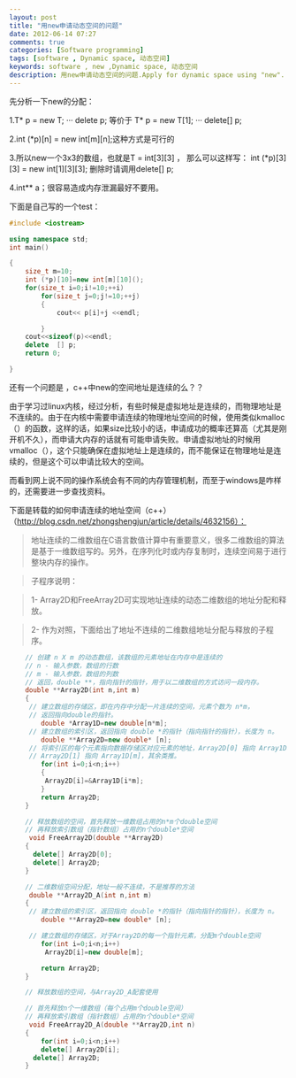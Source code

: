 ```yaml
---
layout: post
title: "用new申请动态空间的问题"
date: 2012-06-14 07:27
comments: true
categories: [Software programming]
tags: [software , Dynamic space, 动态空间]
keywords: software , new ,Dynamic space, 动态空间
description: 用new申请动态空间的问题.Apply for dynamic space using "new".
---
```

先分析一下new的分配：

1.T\*   p   =   new   T;  ···   delete   p;
等价于
T\*   p   =   new   T[1]; ··· delete[]   p;

2.int   (*p)[n]   =   new   int[m][n];这种方式是可行的

3.所以new一个3x3的数组，也就是T   =   int[3][3] ，  那么可以这样写：
int   (*p)[3][3]   =   new   int[1][3][3];     删除时请调用delete[]   p;   
<!--more-->
4.int** a；很容易造成内存泄漏最好不要用。

下面是自己写的一个test：
``` c++
#include <iostream>

using namespace std;
int main()

{
	size_t m=10;
	int (*p)[10]=new int[m][10]();
	for(size_t i=0;i!=10;++i)
		for(size_t j=0;j!=10;++j)
		{
			cout<< p[i]+j <<endl;

		}
	cout<<sizeof(p)<<endl;
	delete  [] p;
	return 0;

}
```

还有一个问题是 ，c++中new的空间地址是连续的么？？

由于学习过linux内核，经过分析，有些时候是虚拟地址是连续的，而物理地址是不连续的。由于在内核中需要申请连续的物理地址空间的时候，使用类似kmalloc（）的函数，这样的话，如果size比较小的话，申请成功的概率还算高（尤其是刚开机不久），而申请大内存的话就有可能申请失败。申请虚拟地址的时候用vmalloc（），这个只能确保在虚拟地址上是连续的，而不能保证在物理地址是连续的，但是这个可以申请比较大的空间。

而看到网上说不同的操作系统会有不同的内存管理机制，而至于windows是咋样的，还需要进一步查找资料。

下面是转载的如何申请连续的地址空间（c++）（http://blog.csdn.net/zhongshengjun/article/details/4632156）：
>    地址连续的二维数组在C语言数值计算中有重要意义，很多二维数组的算法是基于一维数组写的。另外，在序列化时或内存复制时，连续空间易于进行整块内存的操作。

>    子程序说明：

>    1- Array2D和FreeArray2D可实现地址连续的动态二维数组的地址分配和释放。

 >   2- 作为对照，下面给出了地址不连续的二维数组地址分配与释放的子程序。
>    
``` c++
    // 创建 n X m 的动态数组，该数组的元素地址在内存中是连续的
    // n - 输入参数，数组的行数
    // m - 输入参数，数组的列数
    // 返回，double **，指向指针的指针，用于以二维数组的方式访问一段内存。
    double **Array2D(int n,int m)
    {
     // 建立数组的存储区，即在内存中分配一片连续的空间，元素个数为 n*m，
     // 返回指向double的指针。
        double *Array1D=new double[n*m];
     // 建立数组的索引区，返回指向 double *的指针（指向指针的指针），长度为 n。
        double **Array2D=new double* [n];
     // 将索引区的每个元素指向数据存储区对应元素的地址，Array2D[0] 指向 Array1D[0]，
     // Array2D[1] 指向 Array1D[m]，其余类推。
        for(int i=0;i<n;i++)
        {
         Array2D[i]=&Array1D[i*m];
        }
        return Array2D;
    }

    // 释放数组的空间，首先释放一维数组占用的n*m个double空间
    // 再释放索引数组（指针数组）占用的n个double*空间
     void FreeArray2D(double **Array2D)
    {
      delete[] Array2D[0];
      delete[] Array2D;
    }

    // 二维数组空间分配，地址一般不连续，不是推荐的方法
     double **Array2D_A(int n,int m)
    {
     // 建立数组的索引区，返回指向 double *的指针（指向指针的指针），长度为 n。
        double **Array2D=new double* [n];

     // 建立数组的存储区，对于Array2D的每一个指针元素，分配m个double空间
        for(int i=0;i<n;i++)
         Array2D[i]=new double[m];

        return Array2D;
    }

    // 释放数组的空间，与Array2D_A配套使用

    // 首先释放n个一维数组（每个占用m个double空间）
    // 再释放索引数组（指针数组）占用的n个double*空间
     void FreeArray2D_A(double **Array2D,int n)
    {
        for(int i=0;i<n;i++)
        delete[] Array2D[i];
      delete[] Array2D;
    }
```
>
